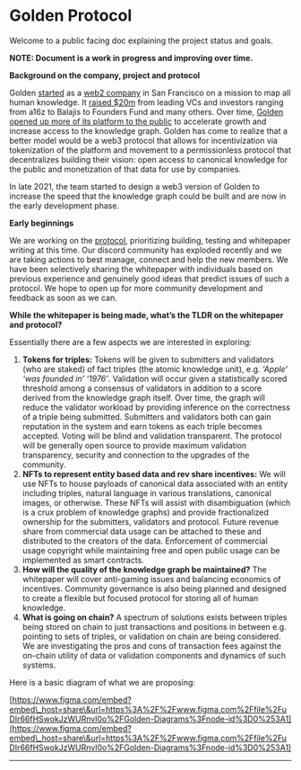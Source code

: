 # Golden Protocol

Welcome to a public facing doc explaining the project status and goals.

**NOTE: Document is a work in progress and improving over time.**

**Background on the company, project and protocol**

Golden [started](https://golden.com/blog/introducing-golden/) as a [web2 company](https://golden.com/wiki/Golden-5R) in San Francisco on a mission to map all human knowledge. It [raised $20m](https://golden.com/blog/golden-raises-14-5m-series-a-led-by-a16z/) from leading VCs and investors ranging from a16z to Balajis to Founders Fund and many others. Over time, [Golden opened up more of its platform to the public](https://golden.com/blog/introducing-golden-open/) to accelerate growth and increase access to the knowledge graph. Golden has come to realize that a better model would be a web3 protocol that allows for incentivization via tokenization of the platform and movement to a permissionless protocol that decentralizes building their vision: open access to canonical knowledge for the public and monetization of that data for use by companies.

In late 2021, the team started to design a web3 version of Golden to increase the speed that the knowledge graph could be built and are now in the early development phase.

**Early beginnings**

We are working on the [protocol](https://golden.xyz/), prioritizing building, testing and whitepaper writing at this time. Our discord community has exploded recently and we are taking actions to best manage, connect and help the new members. We have been selectively sharing the whitepaper with individuals based on previous experience and genuinely good ideas that predict issues of such a protocol. We hope to open up for more community development and feedback as soon as we can.

**While the whitepaper is being made, what’s the TLDR on the whitepaper and protocol?**

Essentially there are a few aspects we are interested in exploring:

1. **Tokens for triples:** Tokens will be given to submitters and validators (who are staked) of fact triples (the atomic knowledge unit), e.g. _‘Apple’ ‘was founded in’ ‘1976’_. Validation will occur given a statistically scored threshold among a consensus of validators in addition to a score derived from the knowledge graph itself. Over time, the graph will reduce the validator workload by providing inference on the correctness of a triple being submitted. Submitters and validators both can gain reputation in the system and earn tokens as each triple becomes accepted. Voting will be blind and validation transparent. The protocol will be generally open source to provide maximum validation transparency, security and connection to the upgrades of the community.
2. **NFTs to represent entity based data and rev share incentives:** We will use NFTs to house payloads of canonical data associated with an entity including triples, natural language in various translations, canonical images, or otherwise. These NFTs will assist with disambiguation (which is a crux problem of knowledge graphs) and provide fractionalized ownership for the submitters, validators and protocol. Future revenue share from commercial data usage can be attached to these and distributed to the creators of the data. Enforcement of commercial usage copyright while maintaining free and open public usage can be implemented as smart contracts.
3. **How will the quality of the knowledge graph be maintained?** The whitepaper will cover anti-gaming issues and balancing economics of incentives. Community governance is also being planned and designed to create a flexible but focused protocol for storing all of human knowledge.
4. **What is going on chain?** A spectrum of solutions exists between triples being stored on chain to just transactions and positions in between e.g. pointing to sets of triples, or validation on chain are being considered. We are investigating the pros and cons of transaction fees against the on-chain utility of data or validation components and dynamics of such systems.

Here is a basic diagram of what we are proposing:

[https://www.figma.com/embed?embed\_host=share\&url=https%3A%2F%2Fwww.figma.com%2Ffile%2FuDIr66fHSwokJzWURnvl0o%2FGolden-Diagrams%3Fnode-id%3D0%253A1](https://www.figma.com/embed?embed\_host=share\&url=https%3A%2F%2Fwww.figma.com%2Ffile%2FuDIr66fHSwokJzWURnvl0o%2FGolden-Diagrams%3Fnode-id%3D0%253A1)

****
